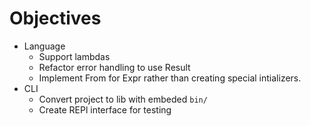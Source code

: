 # Objectives
* Language
    * Support lambdas
    * Refactor error handling to use Result
    * Implement From for Expr rather than creating special intializers.
* CLI
    * Convert project to lib with embeded `bin/`
    * Create REPl interface for testing